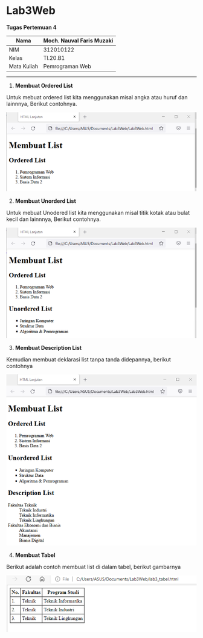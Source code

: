 # Lab3Web
**Tugas Pertemuan 4**

| Nama | Moch. Nauval Faris Muzaki |
| --- | --- |
| NIM | 312010122 |
| Kelas | TI.20.B1
| Mata Kuliah | Pemrograman Web |
<hr>

1. **Membuat Ordered List**

Untuk mebuat ordered list kita menggunakan misal angka atau huruf dan lainnnya, Berikut contohnya.

![Membuat ordered list](pictures/gambar1.png)

2. **Membuat Unorderd List**

Untuk mebuat Unodered list kita menggunakan misal titik kotak atau bulat kecil dan lainnnya, Berikut contohnya.

![Membuat Unordered list](pictures/gambar2.png)

3. **Membuat Description List**

Kemudian membuat deklarasi list tanpa tanda didepannya, berikut contohnya

![Membuat Deklarasi list](pictures/gambar3.png)

4. **Membuat Tabel**

Berikut adalah contoh membuat list di dalam tabel, berikut gambarnya

![membuat tabel](pictures/gambar4.png)





